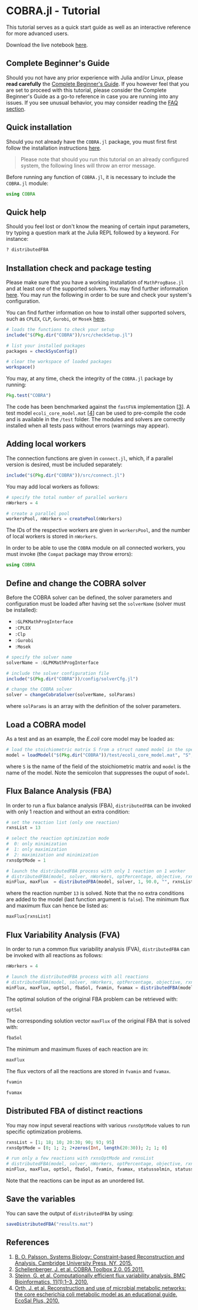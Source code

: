 # COBRA.jl - Tutorial

This tutorial serves as a quick start guide as well as an interactive reference for more advanced users.

Download the live notebook [here](https://github.com/opencobra/COBRA.jl/tree/master/docs/tutorial).

## Complete Beginner's Guide

Should you not have any prior experience with Julia and/or Linux, please **read carefully** the [Complete Beginner's Guide](http://opencobra.github.io/COBRA.jl/stable/cobratutorial.html). If you however feel that you are set to proceed with this tutorial, please consider the Complete Beginner's Guide as a go-to reference in case you are running into any issues. If you see unusual behavior, you may consider reading the [FAQ section](http://opencobra.github.io/COBRA.jl/stable/faq.html).

## Quick installation

Should you not already have the `COBRA.jl` package, you must first first follow the installation instructions [here](http://opencobra.github.io/COBRA.jl/).

> Please note that should you run this tutorial on an already configured system, the following lines will throw an error message.

Before running any function of `COBRA.jl`, it is necessary to include the `COBRA.jl` module:


```julia
using COBRA
```

## Quick help

Should you feel lost or don't know the meaning of certain input parameters, try typing a question mark at the Julia REPL followed by a keyword. For instance:


```julia
? distributedFBA
```

## Installation check and package testing

Please make sure that you have a working installation of `MathProgBase.jl` and at least one of the supported solvers. You may find further information [here](http://mathprogbasejl.readthedocs.io/en/latest/). You may run the following in order to be sure and check your system's configuration.

You can find further information on how to install other supported solvers, such as `CPLEX`, `CLP`, `Gurobi`, or `Mosek` [here](https://github.com/JuliaOpt).


```julia
# loads the functions to check your setup
include("$(Pkg.dir("COBRA"))/src/checkSetup.jl")

# list your installed packages
packages = checkSysConfig()

# clear the workspace of loaded packages
workspace()
```

You may, at any time, check the integrity of the `COBRA.jl` package by running:

```Julia
Pkg.test("COBRA")
```

The code has been benchmarked against the `fastFVA` implementation [[3](#References-1)]. A test model `ecoli_core_model.mat` [[4](#References-1)] can be used to pre-compile the code and is available in the `/test` folder. The modules and solvers are correctly installed when all tests pass without errors (warnings may appear).

## Adding local workers

The connection functions are given in `connect.jl`, which, if a parallel version is desired, must be included separately:


```julia
include("$(Pkg.dir("COBRA"))/src/connect.jl")
```

You may add local workers as follows:


```julia
# specify the total number of parallel workers
nWorkers = 4

# create a parallel pool
workersPool, nWorkers = createPool(nWorkers)
```

The IDs of the respective workers are given in `workersPool`, and the number of local workers is stored in `nWorkers`.

In order to be able to use the `COBRA` module on all connected workers, you must invoke (the `Compat` package may throw errors):


```julia
using COBRA
```

## Define and change the COBRA solver

Before the COBRA solver can be defined, the solver parameters and configuration must be loaded after having set the `solverName` (solver must be installed):

- `:GLPKMathProgInterface`
- `:CPLEX`
- `:Clp`
- `:Gurobi`
- `:Mosek`


```julia
# specify the solver name
solverName = :GLPKMathProgInterface

# include the solver configuration file
include("$(Pkg.dir("COBRA"))/config/solverCfg.jl")

# change the COBRA solver
solver = changeCobraSolver(solverName, solParams)
```

where `solParams` is an array with the definition of the solver parameters.

## Load a COBRA model

As a test and as an example, the *E.coli* core model may be loaded as:


```julia
# load the stoichiometric matrix S from a struct named model in the specified .mat file
model = loadModel("$(Pkg.dir("COBRA"))/test/ecoli_core_model.mat", "S", "model");
```

where `S` is the name of the field of the stoichiometric matrix and `model` is the name of the model. Note the semicolon that suppresses the ouput of `model`.


## Flux Balance Analysis (FBA)

In order to run a flux balance analysis (FBA), `distributedFBA` can be invoked with only 1 reaction and without an extra condition:


```julia
# set the reaction list (only one reaction)
rxnsList = 13

# select the reaction optimization mode
#  0: only minimization
#  1: only maximization
#  2: maximization and minimization
rxnsOptMode = 1

# launch the distributedFBA process with only 1 reaction on 1 worker
# distributedFBA(model, solver, nWorkers, optPercentage, objective, rxnsList, strategy, preFBA, rxnsOptMode)
minFlux, maxFlux  = distributedFBA(model, solver, 1, 90.0, "", rxnsList, 0, rxnsOptMode, false);
```

where the reaction number `13` is solved. Note that the no extra conditions are added to the model (last function argument is `false`). The minimum flux and maximum flux can hence be listed as:


```julia
maxFlux[rxnsList]
```

## Flux Variability Analysis (FVA)

In order to run a common flux variability analysis (FVA), `distributedFBA` can be invoked with all reactions as follows:


```julia
nWorkers = 4

# launch the distributedFBA process with all reactions
# distributedFBA(model, solver, nWorkers, optPercentage, objective, rxnsList, strategy, preFBA, rxnsOptMode)
minFlux, maxFlux, optSol, fbaSol, fvamin, fvamax = distributedFBA(model, solver, nWorkers, 90.0, "max");
```

The optimal solution of the original FBA problem can be retrieved with:


```julia
optSol
```

The corresponding solution vector `maxFlux` of the original FBA that is solved with:


```julia
fbaSol
```

The minimum and maximum fluxes of each reaction are in:


```julia
maxFlux
```

The flux vectors of all the reactions are stored in `fvamin` and `fvamax`.


```julia
fvamin
```


```julia
fvamax
```

## Distributed FBA of distinct reactions

You may now input several reactions with various `rxnsOptMode` values to run specific optimization problems.


```julia
rxnsList = [1; 18; 10; 20:30; 90; 93; 95]
rxnsOptMode = [0; 1; 2; 2+zeros(Int, length(20:30)); 2; 1; 0]

# run only a few reactions with rxnsOptMode and rxnsList
# distributedFBA(model, solver, nWorkers, optPercentage, objective, rxnsList, strategy, preFBA, rxnsOptMode)
minFlux, maxFlux, optSol, fbaSol, fvamin, fvamax, statussolmin, statussolmax = distributedFBA(model, solver, nWorkers, 90.0, "max", rxnsList, 0, rxnsOptMode);
```

Note that the reactions can be input as an unordered list.

## Save the variables

You can save the output of `distributedFBA` by using:


```julia
saveDistributedFBA("results.mat")
```

## References

1. [B. O. Palsson. Systems Biology: Constraint-based Reconstruction and Analysis. Cambridge University Press, NY, 2015.](http://www.cambridge.org/us/academic/subjects/life-sciences/genomics-bioinformatics-and-systems-biology/systems-biology-constraint-based-reconstruction-and-analysis?format=HB)
2. [Schellenberger, J. et al. COBRA Toolbox 2.0. 05 2011.](https://github.com/opencobra/cobratoolbox)
3. [Steinn, G. et al. Computationally efficient flux variability analysis. BMC Bioinformatics, 11(1):1–3, 2010.](https://bmcbioinformatics.biomedcentral.com/articles/10.1186/1471-2105-11-489)
4. [Orth, J. et al. Reconstruction and use of microbial metabolic networks: the core escherichia coli metabolic model as an educational guide. EcoSal Plus, 2010.](http://gcrg.ucsd.edu/Downloads/EcoliCore)
